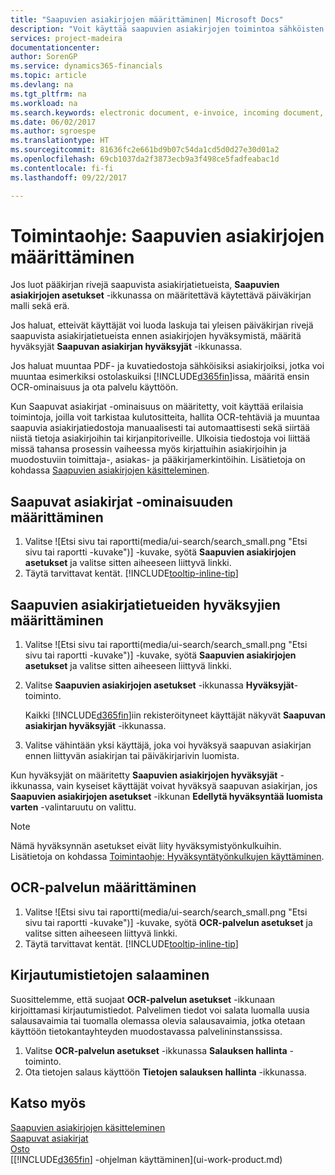 ```yaml
---
title: "Saapuvien asiakirjojen määrittäminen| Microsoft Docs"
description: "Voit käyttää saapuvien asiakirjojen toimintoa sähköisten asiakirjojen luomiseen, OCR-tehtävien hallintaan, laskujen tuontiin ja kuvatiedostojen muuntamiseen."
services: project-madeira
documentationcenter: 
author: SorenGP
ms.service: dynamics365-financials
ms.topic: article
ms.devlang: na
ms.tgt_pltfrm: na
ms.workload: na
ms.search.keywords: electronic document, e-invoice, incoming document, OCR, ecommerce, document exchange, import invoice
ms.date: 06/02/2017
ms.author: sgroespe
ms.translationtype: HT
ms.sourcegitcommit: 81636fc2e661bd9b07c54da1cd5d0d27e30d01a2
ms.openlocfilehash: 69cb1037da2f3873ecb9a3f498ce5fadfeabac1d
ms.contentlocale: fi-fi
ms.lasthandoff: 09/22/2017

---
```

# <a name="how-to-set-up-incoming-documents"></a>Toimintaohje: Saapuvien asiakirjojen määrittäminen
Jos luot pääkirjan rivejä saapuvista asiakirjatietueista, **Saapuvien asiakirjojen asetukset** -ikkunassa on määritettävä käytettävä päiväkirjan malli sekä erä.

Jos haluat, etteivät käyttäjät voi luoda laskuja tai yleisen päiväkirjan rivejä saapuvista asiakirjatietueista ennen asiakirjojen hyväksymistä, määritä hyväksyjät **Saapuvan asiakirjan hyväksyjät** -ikkunassa.

Jos haluat muuntaa PDF- ja kuvatiedostoja sähköisiksi asiakirjoiksi, jotka voi muuntaa esimerkiksi ostolaskuiksi [!INCLUDE[d365fin](includes/d365fin_md.md)]issa, määritä ensin OCR-ominaisuus ja ota palvelu käyttöön.

Kun Saapuvat asiakirjat -ominaisuus on määritetty, voit käyttää erilaisia toimintoja, joilla voit tarkistaa kulutositteita, hallita OCR-tehtäviä ja muuntaa saapuvia asiakirjatiedostoja manuaalisesti tai automaattisesti sekä siirtää niistä tietoja asiakirjoihin tai kirjanpitoriveille. Ulkoisia tiedostoja voi liittää missä tahansa prosessin vaiheessa myös kirjattuihin asiakirjoihin ja muodostuviin toimittaja-, asiakas- ja pääkirjamerkintöihin. Lisätietoja on kohdassa [Saapuvien asiakirjojen käsitteleminen](across-process-income-documents.md).

## <a name="to-set-up-the-incoming-documents-feature"></a>Saapuvat asiakirjat -ominaisuuden määrittäminen
1. Valitse ![Etsi sivu tai raportti(media/ui-search/search_small.png "Etsi sivu tai raportti -kuvake")] -kuvake, syötä **Saapuvien asiakirjojen asetukset** ja valitse sitten aiheeseen liittyvä linkki.
2. Täytä tarvittavat kentät. [!INCLUDE[tooltip-inline-tip](includes/tooltip-inline-tip_md.md)]

## <a name="to-set-up-approvers-of-incoming-document-records"></a>Saapuvien asiakirjatietueiden hyväksyjien määrittäminen
1. Valitse ![Etsi sivu tai raportti(media/ui-search/search_small.png "Etsi sivu tai raportti -kuvake")] -kuvake, syötä **Saapuvien asiakirjojen asetukset** ja valitse sitten aiheeseen liittyvä linkki.  
2. Valitse **Saapuvien asiakirjojen asetukset** -ikkunassa **Hyväksyjät**-toiminto.

    Kaikki [!INCLUDE[d365fin](includes/d365fin_md.md)]iin rekisteröityneet käyttäjät näkyvät **Saapuvan asiakirjan hyväksyjät** -ikkunassa.  
3. Valitse vähintään yksi käyttäjä, joka voi hyväksyä saapuvan asiakirjan ennen liittyvän asiakirjan tai päiväkirjarivin luomista.

Kun hyväksyjät on määritetty **Saapuvien asiakirjojen hyväksyjät** -ikkunassa, vain kyseiset käyttäjät voivat hyväksyä saapuvan asiakirjan, jos **Saapuvien asiakirjojen asetukset** -ikkunan **Edellytä hyväksyntää luomista varten** -valintaruutu on valittu.

> [!NOTE]  
>   Nämä hyväksynnän asetukset eivät liity hyväksymistyönkulkuihin. Lisätietoja on kohdassa [Toimintaohje: Hyväksyntätyönkulkujen käyttäminen](across-how-use-approval-workflows.md).

## <a name="to-set-up-an-ocr-service"></a>OCR-palvelun määrittäminen
1. Valitse ![Etsi sivu tai raportti(media/ui-search/search_small.png "Etsi sivu tai raportti -kuvake")] -kuvake, syötä **OCR-palvelun asetukset** ja valitse sitten aiheeseen liittyvä linkki.
2. Täytä tarvittavat kentät. [!INCLUDE[tooltip-inline-tip](includes/tooltip-inline-tip_md.md)]

## <a name="to-encrypt-your-login-information"></a>Kirjautumistietojen salaaminen
Suosittelemme, että suojaat **OCR-palvelun asetukset** -ikkunaan kirjoittamasi kirjautumistiedot. Palvelimen tiedot voi salata luomalla uusia salausavaimia tai tuomalla olemassa olevia salausavaimia, jotka otetaan käyttöön tietokantayhteyden muodostavassa palvelininstanssissa.

1. Valitse **OCR-palvelun asetukset** -ikkunassa **Salauksen hallinta** -toiminto.
2. Ota tietojen salaus käyttöön **Tietojen salauksen hallinta** -ikkunassa.

## <a name="see-also"></a>Katso myös
[Saapuvien asiakirjojen käsitteleminen](across-process-income-documents.md)  
[Saapuvat asiakirjat](across-income-documents.md)  
[Osto](purchasing-manage-purchasing.md)  
[[!INCLUDE[d365fin](includes/d365fin_md.md)] -ohjelman käyttäminen](ui-work-product.md)


